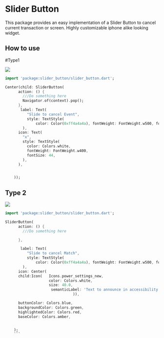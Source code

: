 # Slider Button


This package provides an easy implementation of a Slider Button to cancel current transaction or screen.
Highly customizable iphone alike looking widget.



## How to use
#Type1

<p>
    <img src="https://github.com/anirudhsharma392/Slider-Button/blob/master/screenshots/button_1.gif?raw=true"/>

</p>

```dart
import 'package:slider_button/slider_button.dart';

```

```dart
Center(child: SliderButton(
      action: () {
        ///Do something here
        Navigator.of(context).pop();
      },
       label: Text(
          "Slide to cancel Event",
          style: TextStyle(
              color: Color(0xff4a4a4a), fontWeight: FontWeight.w500, fontSize: 17),
        ),
      icon: Text(
        "x",
        style: TextStyle(
          color: Colors.white,
          fontWeight: FontWeight.w400,
          fontSize: 44,
        ),
      ),


    ));

```
## Type 2
<p>
    <img src="https://github.com/anirudhsharma392/Slider-Button/blob/master/screenshots/button_2.gif?raw=true"/>

</p>

```dart
import 'package:slider_button/slider_button.dart';

```

```dart
SliderButton(
      action: () {
        ///Do something here

      },

       label: Text(
          "Slide to cancel Match",
          style: TextStyle(
              color: Color(0xff4a4a4a), fontWeight: FontWeight.w500, fontSize: 17),
        ),
      icon: Center(
      child:Icon(   Icons.power_settings_new,
                    color: Colors.white,
                    size: 40.0,
                     semanticLabel: 'Text to announce in accessibility modes',
                               )),

      buttonColor: Colors.blue,
      backgroundColor: Colors.green,
      highlightedColor: Colors.red,
      baseColor: Colors.amber,


    );
    ```